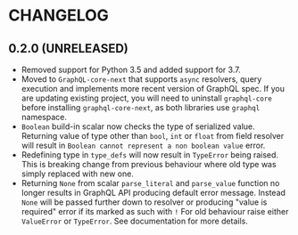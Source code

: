 # CHANGELOG

## 0.2.0 (UNRELEASED)

- Removed support for Python 3.5 and added support for 3.7.
- Moved to `GraphQL-core-next` that supports `async` resolvers, query execution and implements more recent version of GraphQL spec. If you are updating existing project, you will need to uninstall `graphql-core` before installing `graphql-core-next`, as both libraries use `graphql` namespace.
- `Boolean` build-in scalar now checks the type of serialized value. Returning value of type other than `bool`, `int` or `float` from field resolver will result in `Boolean cannot represent a non boolean value` error.
- Redefining type in `type_defs` will now result in `TypeError` being raised. This is breaking change from previous behaviour where old type was simply replaced with new one.
- Returning `None` from scalar `parse_literal` and `parse_value` function no longer results in GraphQL API producing default error message. Instead `None` will be passed further down to resolver or producing "value is required" error if its marked as such with `!` For old behaviour raise either `ValueError` or `TypeError`. See documentation for more details.
